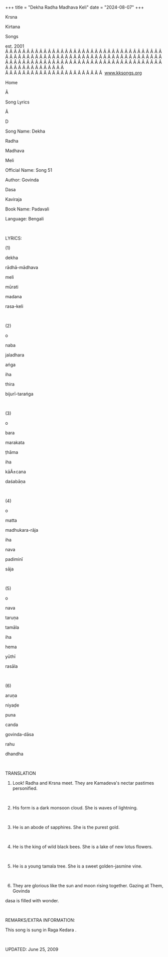 +++ 
title = "Dekha Radha Madhava Keli"
date = "2024-08-07"
+++

Krsna
 
Kirtana
 
Songs

est. 2001
Â Â Â Â Â Â Â Â Â Â Â Â Â Â Â Â Â Â Â Â Â Â Â Â Â Â Â Â Â Â Â Â Â Â Â Â Â Â Â Â Â Â Â Â Â Â Â Â Â Â Â Â Â Â Â Â Â Â Â Â Â Â Â Â Â Â Â Â Â Â Â Â Â Â Â Â Â Â Â Â Â Â Â Â Â Â Â Â Â Â Â Â Â Â Â Â Â Â Â Â Â Â Â Â Â Â Â Â Â Â Â Â Â Â Â Â Â Â Â Â Â Â Â Â Â  
Â Â Â Â Â Â Â Â Â Â Â Â Â Â Â Â Â Â Â Â Â Â Â  
www.kksongs.org








Home
 
Ã 
 
Song Lyrics
 
Ã 
 
D




Song Name: 
Dekha
 
Radha
 
Madhava
 
Meli


Official Name: Song 51


Author: 
Govinda
 
Dasa
 
Kaviraja


Book Name: 
Padavali


Language: 
Bengali


 


LYRICS:


(1)


dekha
 
rādhā-mādhava
 
meli


mūrati
 
madana
 
rasa-keli


 


(2)


o
 
naba
 
jaladhara


ańga


iha
 
thira
 
bijurī-tarańga


 


(3)


o
 
bara
 
marakata


ṭhāma


iha
 
kāÃ±cana
 
daśabāṇa


 


(4)


o
 
matta
 
madhukara-rāja


iha
 
nava
 
padiminī
 
sāja


 


(5)


o
 
nava
 
taruṇa


tamāla


iha
 
hema
 
yūthī
 
rasāla


 


(6)


aruṇa
 
niyaḍe
 
puna
 
canda


govinda-dāsa


rahu
 
dhandha


 


TRANSLATION


1) Look! 
Radha
 and 
Krsna
 meet. They are 
Kamadeva's
 nectar pastimes personified.


 


2) His form is a dark
monsoon cloud. She is waves of lightning.


 


3) He is an abode of
sapphires. She is the purest gold.


 


4) He is the king of wild
black bees. She is a lake of new lotus flowers.


 


5) He is a young 
tamala
 tree. She is a sweet golden-jasmine vine.


 


6) They are glorious like
the sun and moon rising together. Gazing at Them, 
Govinda


dasa
 is filled with wonder.


 


REMARKS/EXTRA INFORMATION:


This
song is sung in Raga 
Kedara
.


 


UPDATED:
 June 25, 2009